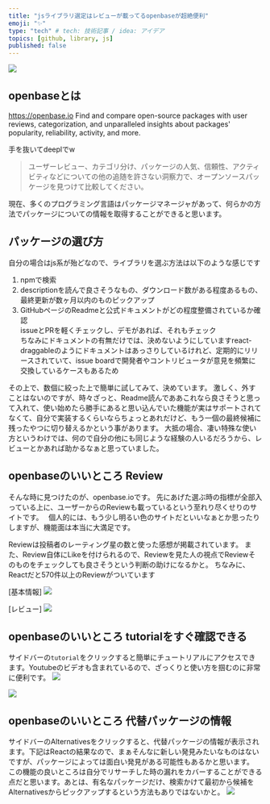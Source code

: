 ```yaml
---
title: "jsライブラリ選定はレビューが載ってるopenbaseが超絶便利"
emoji: "✨"
type: "tech" # tech: 技術記事 / idea: アイデア
topics: [github, library, js]
published: false
---
```

![](https://storage.googleapis.com/zenn-user-upload/8ytbhrkpue1zx3z9c6ng8ifgfsy4)

## openbaseとは
https://openbase.io
Find and compare open-source packages with user reviews, categorization, and unparalleled insights about packages' popularity, reliability, activity, and more.

手を抜いてdeeplでw
>ユーザーレビュー、カテゴリ分け、パッケージの人気、信頼性、アクティビティなどについての他の追随を許さない洞察力で、オープンソースパッケージを見つけて比較してください。

現在、多くのプログラミング言語はパッケージマネージャがあって、何らかの方法でパッケージについての情報を取得することができると思います。

## パッケージの選び方
自分の場合はjs系が殆どなので、ライブラリを選ぶ方法は以下のような感じです

1. npmで検索  
2. descriptionを読んで良さそうなもの、ダウンロード数がある程度あるもの、  
最終更新が数ヶ月以内のものピックアップ  
3. GitHubページのReadmeと公式ドキュメントがどの程度整備されているか確認  
issueとPRを軽くチェックし、デモがあれば、それもチェック  
   ちなみにドキュメントの有無だけでは、決めないようにしていますreact-draggableのようにドキュメントはあっさりしているけれど、定期的にリリースされていて、issue boardで開発者やコントリビュータが意見を頻繁に交換しているケースもあるため

その上で、数個に絞った上で簡単に試してみて、決めています。
激しく、外すことはないのですが、時々ざっと、Readme読んでああこれなら良さそうと思って入れて、使い始めたら勝手にあると思い込んでいた機能が実はサポートされてなくて、自分で実装するくらいならちょっとあれだけど、もう一個の最終候補に残ったやつに切り替えるかという事があります。
大抵の場合、凄い特殊な使い方というわけでは、何ので自分の他にも同じような経験の人いるだろうから、レビューとかあれば助かるなぁと思っていました。

## openbaseのいいところ Review
そんな時に見つけたのが、openbase.ioです。
先にあげた選ぶ時の指標が全部入っている上に、ユーザーからのReviewも載っているという至れり尽くせりのサイトです。　
個人的には、もう少し明るい色のサイトだといいなぁとか思ったりしますが、機能面は本当に大満足です。

Reviewは投稿者のレーティング星の数と使った感想が掲載されています。
また、Review自体にLikeを付けられるので、Reviewを見た人の視点でReviewそのものをチェックしても良さそうという判断の助けになるかと。
ちなみに、Reactだと570件以上のReviewがついています

[基本情報]
![](https://storage.googleapis.com/zenn-user-upload/s1clltyy6rfmycn2g6t2krslpn2d)

[レビュー]
![](https://storage.googleapis.com/zenn-user-upload/vdamn7blticatjme0y08vjw4k2kx)


## openbaseのいいところ tutorialをすぐ確認できる
サイドバーの`tutorial`をクリックすると簡単にチュートリアルにアクセスできます。Youtubeのビデオも含まれているので、ざっくりと使い方を掴むのに非常に便利です。
![](https://storage.googleapis.com/zenn-user-upload/s44khn5923fqmqpkn4nzw1brmikh)

![](https://storage.googleapis.com/zenn-user-upload/h1ryt2fszm22kg502v1slkgd5rv3)


## openbaseのいいところ 代替パッケージの情報
サイドバーのAlternativesをクリックすると、代替パッケージの情報が表示されます。下記はReactの結果なので、まぁそんなに新しい発見みたいなものはないですが、パッケージによっては面白い発見がある可能性もあるかと思います。
この機能の良いところは自分でリサーチした時の漏れをカバーすることができる点だと思います。あとは、有名なパッケージだけ、検索かけて最初から候補をAlternativesからピックアップするという方法もありではないかと。
![](https://storage.googleapis.com/zenn-user-upload/7iwligihz98uwfzs8acz32kfe9wc)